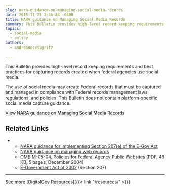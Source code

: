 ```yaml
---
slug: nara-guidance-on-managing-social-media-records
date: 2015-11-23 3:46:48 -0400
title: NARA guidance on Managing Social Media Records
summary: This Bulletin provides high-level record keeping requirements and best practices for capturing records created when federal agencies use social media. The use of social media may create Federal records that must be captured and managed in compliance with Federal records management laws, regulations, and policies. This Bulletin does not contain platform-specific social media capture guidance.
topics:
  - social-media
  - policy
authors:
  - andreanocesigritz

---
```


This Bulletin provides high-level record keeping requirements and best practices for capturing records created when federal agencies use social media.

The use of social media may create Federal records that must be captured and managed in compliance with Federal records management laws, regulations, and policies. This Bulletin does not contain platform-specific social media capture guidance.

<a class="button" style="color: #000000" href="http://www.archives.gov/records-mgmt/bulletins/2014/2014-02.html">View NARA guidance on Managing Social Media Records</a>

## Related Links

  *   * [NARA guidance for implementing Section 207(e) of the E-Gov Act](http://www.archives.gov/records-mgmt/bulletins/2006/2006-02.html)
      * [NARA guidance on managing web records](http://www.archives.gov/records-mgmt/policy/managing-web-records-index.html)
      * [OMB M-05-04, Policies for Federal Agency Public Websites](https://www.whitehouse.gov/sites/whitehouse.gov/files/omb/memoranda/2005/m05-04.pdf) (PDF, 48 KB, 5 pages, December 2004)
      * [E-Government Act of 2002](http://www.archives.gov/about/laws/egov-act-section-207.html) (Section 207)

* * *

See more [DigitalGov Resources]({{< link "/resources/" >}}) 
